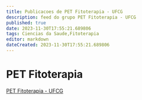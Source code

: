 ```yaml
---
title: Publicacoes de PET Fitoterapia - UFCG
description: feed do grupo PET Fitoterapia - UFCG
published: true
date: 2023-11-30T17:55:21.689806
tags: Ciencias da Saude,Fitoterapia
editor: markdown
dateCreated: 2023-11-30T17:55:21.689806
---
```


# PET Fitoterapia
[PET Fitoterapia - UFCG](/grupo/291PETFitoterapiaUFCG.md)